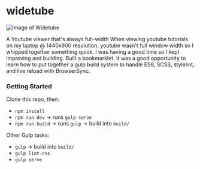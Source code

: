 # widetube
![Image of Widetube](https://user-images.githubusercontent.com/17126960/30597122-0ac3cce2-9d24-11e7-98d5-e5f842caa207.png)

A Youtube viewer that's always full-width
When viewing youtube tutorials on my laptop @ 1440x900 resolution, youtube wasn't full window width so I whipped together something quick. I was having a good time so I kept improving and building. Built a bookmarklet. It was a good opportunity to learn how to put together a gulp build system to handle ES6, SCSS, stylelint, and live reload with BrowserSync.

### Getting Started
Clone this repo, then:
* `npm install`
* `npm run dev` -> runs `gulp serve`
* `npm run build` -> runs `gulp` -> build into `build/`

Other Gulp tasks:
* `gulp` -> build into `build/`
* `gulp lint-css`
* `gulp serve`
